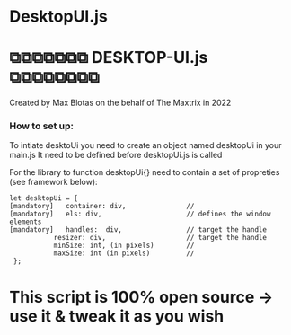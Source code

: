 # DesktopUI.js

# ⧉⧉⧉⧉⧉⧉⧉ DESKTOP-UI.js ⧉⧉⧉⧉⧉⧉⧉⧉

Created by Max Blotas on the behalf of The Maxtrix in 2022

### How to set up:

To intiate desktoUi you need to create an object named desktopUi in your main.js
It need to be defined before desktopUi.js is called

For the library to function desktopUi{} need to contain a set of propreties (see framework below):

    let desktopUi = {
    [mandatory]   container: div,               //
    [mandatory]   els: div,                     // defines the window elements
    [mandatory]   handles:  div,                // target the handle
               resizer: div,                    // target the handle
               minSize: int, (in pixels)        //
               maxSize: int (in pixels)         //
     };

# This script is 100% open source → use it & tweak it as you wish
